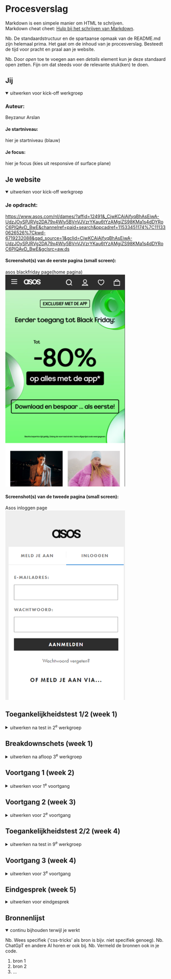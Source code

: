 # Procesverslag
Markdown is een simpele manier om HTML te schrijven.  
Markdown cheat cheet: [Hulp bij het schrijven van Markdown](https://github.com/adam-p/markdown-here/wiki/Markdown-Cheatsheet).

Nb. De standaardstructuur en de spartaanse opmaak van de README.md zijn helemaal prima. Het gaat om de inhoud van je procesverslag. Besteedt de tijd voor pracht en praal aan je website.

Nb. Door *open* toe te voegen aan een *details* element kun je deze standaard open zetten. Fijn om dat steeds voor de relevante stuk(ken) te doen.





## Jij

<details open>
  <summary>uitwerken voor kick-off werkgroep</summary>

  ### Auteur:
  Beyzanur Arslan

  #### Je startniveau:
  hier je startniveau (blauw)

  #### Je focus:
  hier je focus (kies uit responsive óf surface plane)
 
</details>





## Je website

<details open>
  <summary>uitwerken voor kick-off werkgroep</summary>

  ### Je opdracht:
  https://www.asos.com/nl/dames/?affid=12491&_CjwKCAiAjfyqBhAsEiwA-UdzJOySPJRVg2DA79x4Wly5BVnVJVzrYKau6tYzAMgiZS98KMa1s4dDYRoC6PIQAvD_BwE&channelref=paid+search&ppcadref=11533451174%7C111330626526%7Ckwd-6719232088&gad_source=1&gclid=CjwKCAiAjfyqBhAsEiwA-UdzJOySPJRVg2DA79x4Wly5BVnVJVzrYKau6tYzAMgiZS98KMa1s4dDYRoC6PIQAvD_BwE&gclsrc=aw.ds

  #### Screenshot(s) van de eerste pagina (small screen): 
  asos blackfriday page(home pagina)
  <img src="images/asos.page1.png" width="375px" alt="asos blackfriday page">

  #### Screenshot(s) van de tweede pagina (small screen):
  Asos inloggen page
  <img src="images/mijnaccountpage.png" width="375px" alt="asos mijn account page">
 
</details>



## Toegankelijkheidstest 1/2 (week 1)

<details>
  <summary>uitwerken na test in 2<sup>e</sup> werkgroep</summary>

  ### Bevindingen
  Lijst met je bevindingen die in de test naar voren kwamen:

</details>



## Breakdownschets (week 1)

<details>
  <summary>uitwerken na afloop 3<sup>e</sup> werkgroep</summary>

  ### de hele pagina: 
  <img src="readme-images/dummy-plaatje.jpg" width="375px" alt="breakdown van de hele pagina">

  ### dynamisch deel (bijv menu): 
  <img src="readme-images/dummy-plaatje.jpg" width="375px" alt="breakdown van een dynamisch deel">

  ### wellicht nog een dynamisch deel (bijv filter): 
  <img src="readme-images/dummy-plaatje.jpg" width="375px" alt="breakdown van nog een dynamisch deel">

</details>





## Voortgang 1 (week 2)

<details>
  <summary>uitwerken voor 1<sup>e</sup> voortgang</summary>

  ### Stand van zaken
  hier dit ging goed & dit was lastig (neem ook screenshots op van delen van je website en code)


  ### Agenda voor meeting
  samen met je groepje opstellen

  | student 1      | student 2          | student 3    | student 4        |
  | Ruby           | Nickolas           | Daniel       | Beyzanur         |
  | dit bespreken  | en dit             | en ik dit    | en dan ik dat    |
  | en dat ook nog | dit als er tijd is | nog een punt | dit wil ik zeker |
  | ...            | ...                | ...          | ...              |


  ### Verslag van meeting
  hier na afloop snel de uitkomsten van de meeting vastleggen

 Ik wilde een video toevoegen aan mijn website. Dat heb ik gevraagd tijdens het gesprek. De docent had een website aanbevolen die ik kan 
 gebruiken om videos toe te voegen. Ik wilde eigenlijk een video toevoegen die niet automatisch begint

</details>





## Voortgang 2 (week 3)

<details>
  <summary>uitwerken voor 2<sup>e</sup> voortgang</summary>

  ### Stand van zaken
  hier dit ging goed & dit was lastig (neem ook screenshots op van delen van je website en code)


  ### Agenda voor meeting
  samen met je groepje opstellen

  | student 1      | student 2          | student 3    | student 4        |
  | Ruby           | Nickolas           | Daniel       | Beyzanur         |
  | dit bespreken  | background-size:   | en ik dit    | ik heb een paar vragen over menu  |
  | en dat ook nog | cover; maar hoe | nog een punt |                  |
  | ...            | ...                | ...          | ...              |


  ### Verslag van meeting
  hier na afloop snel de uitkomsten van de meeting vastleggen

  - Ik wilde een hamburgermenu maken, maar op de originele website hebben ze een div gebruikt. Dat kan ik niet, dus heb ik aan de student assistent gevraagd hoe ik mijn hamburgermenu semantisch correct kan maken. We hebben gezien dat ik twee keer het nav element mag gebruiken.
  - Ik had 4 icontjes voor de nav bijv. zoekbalk, haartjes, winkelwagen maar de icoontjes was niet hetzelfde voormaat daarvoor hadden wij een
  oplossing gevonden. Ik had de link van de iconen van orijinele website gekoppierd. sommige dingen hebben we verwijderd van de code dan lukte het wel.

</details>





## Toegankelijkheidstest 2/2 (week 4)

<details>
  <summary>uitwerken na test in 9<sup>e</sup> werkgroep</summary>

  ### Bevindingen
  Ik had nog geen idee welke pagina als tweede  wilde ik maken. Tijdens de werkgroep hebben we met een student assistent gekeken naar de website die bij mij past en hoe ik die website kan verbeteren. Ik heb gekozen voor de cadeaubonpagina en ben daarom begonnen met html. Maar ik ben nog niet zo ver voor de tweede website.
  we hebben ook met student asistent gekijken naar voorhome page. Ik wilde asos website maken toen blackfriday is dus is de website een 
  beetje veranderd. Ik hoop da

</details>





## Voortgang 3 (week 4)

<details>
  <summary>uitwerken voor 3<sup>e</sup> voortgang</summary>

  ### Stand van zaken
  Het ging afgelopen week goed met hamburgermenu maken. Voor de werkgroep werkte mijn javascript niet daarom was ik onder stress.
  Maar het is woensdag opgelost. 
  mijn vraag is voor deze week:ik heb een hamburgermenu met allemaal plaatjes. Hoe kan ik de tekst  aan die plaatjes toevoegen?


  ### Agenda voor meeting
  samen met je groepje opstellen

  | student 1      | student 2          | student 3    | student 4        |
  | Ruby           | Nickolas           | Daniel       | Beyzanur         |
  | dit bespreken  |hij heeft voor  deze| en ik dit    | ik heb een hamburgermenu met   |
  | en dat ook nog |week geen vragen    |              |allemaal plaatjes. Hoe kan ik de tekst     |
  | ...            | ...                | ...          |aan die plaatjes toevoegen?      |


  ### Verslag van meeting
  hier na afloop snel de uitkomsten van de meeting vastleggen

  - punt 1
  - punt 2
  - nog een punt
  - ...

</details>





## Eindgesprek (week 5)

<details>
  <summary>uitwerken voor eindgesprek</summary>

  ### Je uitkomst - karakteristiek screenshots:
  <img src="readme-images/dummy-plaatje.jpg" width="375px" alt="uitomst opdracht 1">


  ### Dit ging goed/Heb ik geleerd: 
  Korte omschrijving met plaatjes

  <img src="readme-images/dummy-plaatje.jpg" width="375px" alt="top">


  ### Dit was lastig/Is niet gelukt:
  Korte omschrijving met plaatjes

  <img src="readme-images/dummy-plaatje.jpg" width="375px" alt="bummer">
</details>





## Bronnenlijst

<details open>
  <summary>continu bijhouden terwijl je werkt</summary>

  Nb. Wees specifiek ('css-tricks' als bron is bijv. niet specifiek genoeg). 
  Nb. ChatGpT en andere AI horen er ook bij.
  Nb. Vermeld de bronnen ook in je code.

  1. bron 1
  2. bron 2
  3. ...

</details>